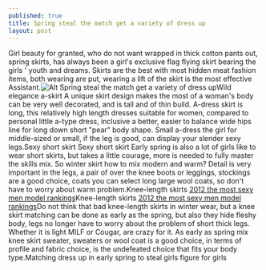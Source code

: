```yaml
---
published: true
title: Spring steal the match get a variety of dress up
layout: post
---
```

Girl beauty for granted, who do not want wrapped in thick cotton pants out, spring skirts, has always been a girl\'s exclusive flag flying skirt bearing the girls \' youth and dreams. Skirts are the best with most hidden meat fashion items, both wearing are put, wearing a lift of the skirt is the most effective Assistant.![Alt Spring steal the match get a variety of dress up](https://c2.staticflickr.com/8/7100/26880097124_5402778be7_b.jpg)Wild elegance a-skirt A unique skirt design makes the most of a woman\'s body can be very well decorated, and is tall and of thin build. A-dress skirt is long, this relatively high length dresses suitable for women, compared to personal little a-type dress, inclusive a better, easier to balance wide hips line for long down short \"pear\" body shape. Small a-dress the girl for middle-sized or small, if the leg is good, can display your slender sexy legs.Sexy short skirt Sexy short skirt Early spring is also a lot of girls like to wear short skirts, but takes a little courage, more is needed to fully master the skills mix. So winter skirt how to mix modern and warm? Detail is very important in the legs, a pair of over the knee boots or leggings, stockings are a good choice, coats you can select long large wool coats, so don\'t have to worry about warm problem.Knee-length skirts  [2012 the most sexy men model rankings](http://leathercase2.blogspot.com/2016/04/2012-most-sexy-men-model-rankings.html)Knee-length skirts  [2012 the most sexy men model rankings](http://leathercase2.blogspot.com/2016/04/2012-most-sexy-men-model-rankings.html)Do not think that bad knee-length skirts in winter wear, but a knee skirt matching can be done as early as the spring, but also they hide fleshy body, legs no longer have to worry about the problem of short thick legs. Whether it is light MILF or Cougar, are crazy for it. As early as spring mix knee skirt sweater, sweaters or wool coat is a good choice, in terms of profile and fabric choice, is the undefeated choice that fits your body type.Matching dress up in early spring to steal girls figure for girls